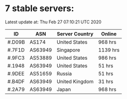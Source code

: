 # 7 stable servers:

Latest update at: Thu Feb 27 07:10:21 UTC 2020

| ID | ASN | Server Country | Online |
| -- | --- | -------------- | ------ |
| #.D09B | AS174 | United States | 968 hrs |
| #.7F1D | AS63949 | Singapore | 1139 hrs |
| #.9FC3 | AS53889 | United States | 986 hrs |
| #.1948 | AS63949 | United States | 51 hrs |
| #.9DEE | AS51659 | Russia | 51 hrs |
| #.B4DF | AS63949 | United Kingdom | 31 hrs |
| #.2A79 | AS63949 | Japan | 968 hrs |

